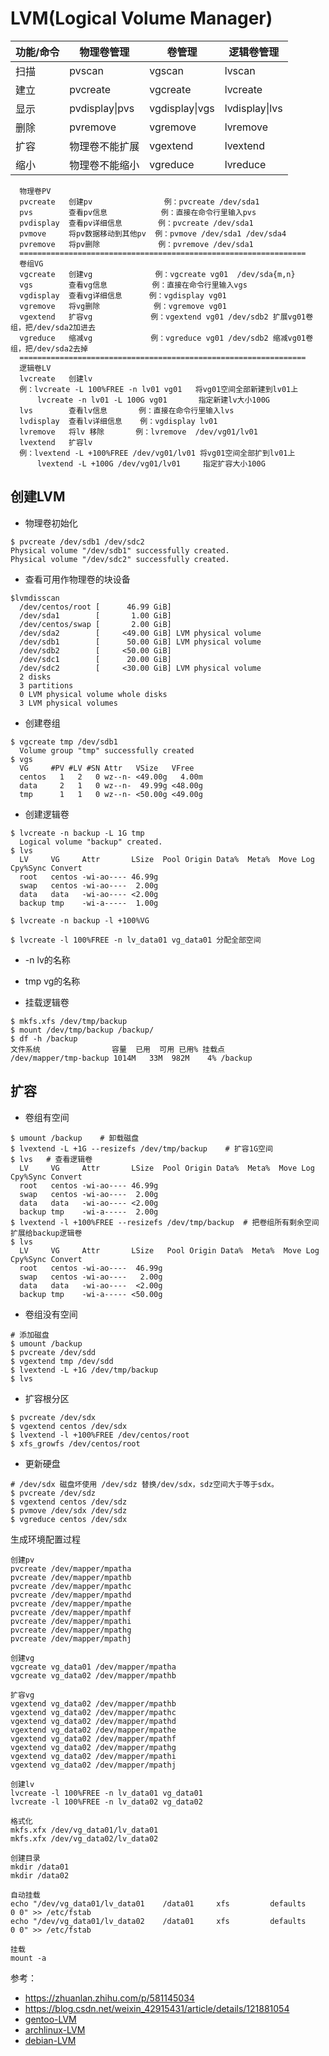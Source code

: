 # LVM(Logical Volume Manager)

| 功能/命令 | 物理卷管理 | 卷管理 | 逻辑卷管理 |
|----------|-----------|--------|-----------|
| 扫描 | pvscan | vgscan | lvscan |
| 建立 | pvcreate | vgcreate | lvcreate |
| 显示 | pvdisplay\|pvs | vgdisplay\|vgs | lvdisplay\|lvs |
| 删除 | pvremove | vgremove | lvremove |
| 扩容 | 物理卷不能扩展 | vgextend | lvextend |
| 缩小 | 物理卷不能缩小 | vgreduce | lvreduce |

```
  物理卷PV
  pvcreate   创建pv                例：pvcreate /dev/sda1
  pvs        查看pv信息            例：直接在命令行里输入pvs
  pvdisplay  查看pv详细信息        例：pvcreate /dev/sda1
  pvmove     将pv数据移动到其他pv  例：pvmove /dev/sda1 /dev/sda4
  pvremove   将pv删除             例：pvremove /dev/sda1
  ================================================================
  卷组VG
  vgcreate   创建vg              例：vgcreate vg01  /dev/sda{m,n}
  vgs        查看vg信息          例：直接在命令行里输入vgs
  vgdisplay  查看vg详细信息      例：vgdisplay vg01
  vgremove   将vg删除            例：vgremove vg01
  vgextend   扩容vg             例：vgextend vg01 /dev/sdb2 扩展vg01卷组，把/dev/sda2加进去
  vgreduce   缩减vg             例：vgreduce vg01 /dev/sdb2 缩减vg01卷组，把/dev/sda2去掉
  ================================================================
  逻辑卷LV
  lvcreate   创建lv          
  例：lvcreate -L 100%FREE -n lv01 vg01   将vg01空间全部新建到lv01上
      lvcreate -n lv01 -L 100G vg01       指定新建lv大小100G
  lvs        查看lv信息       例：直接在命令行里输入lvs
  lvdisplay  查看lv详细信息    例：vgdisplay lv01
  lvremove   将lv 移除       例：lvremove  /dev/vg01/lv01
  lvextend   扩容lv         
  例：lvextend -L +100%FREE /dev/vg01/lv01 将vg01空间全部扩到lv01上
      lvextend -L +100G /dev/vg01/lv01     指定扩容大小100G
```

## 创建LVM

- 物理卷初始化
```
$ pvcreate /dev/sdb1 /dev/sdc2
Physical volume "/dev/sdb1" successfully created.
Physical volume "/dev/sdc2" successfully created.
```

- 查看可用作物理卷的块设备
```
$lvmdisscan
  /dev/centos/root [      46.99 GiB]
  /dev/sda1        [       1.00 GiB]
  /dev/centos/swap [       2.00 GiB]
  /dev/sda2        [     <49.00 GiB] LVM physical volume
  /dev/sdb1        [      50.00 GiB] LVM physical volume
  /dev/sdb2        [     <50.00 GiB]
  /dev/sdc1        [      20.00 GiB]
  /dev/sdc2        [     <30.00 GiB] LVM physical volume
  2 disks
  3 partitions
  0 LVM physical volume whole disks
  3 LVM physical volumes
```

- 创建卷组
```
$ vgcreate tmp /dev/sdb1
  Volume group "tmp" successfully created
$ vgs
  VG     #PV #LV #SN Attr   VSize   VFree
  centos   1   2   0 wz--n- <49.00g   4.00m
  data     2   1   0 wz--n-  49.99g <48.00g
  tmp      1   1   0 wz--n- <50.00g <49.00g
```

- 创建逻辑卷
```
$ lvcreate -n backup -L 1G tmp
  Logical volume "backup" created.
$ lvs
  LV     VG     Attr       LSize  Pool Origin Data%  Meta%  Move Log Cpy%Sync Convert
  root   centos -wi-ao---- 46.99g
  swap   centos -wi-ao----  2.00g
  data   data   -wi-ao---- <2.00g
  backup tmp    -wi-a-----  1.00g
  
$ lvcreate -n backup -l +100%VG

$ lvcreate -l 100%FREE -n lv_data01 vg_data01 分配全部空间
```
- -n lv的名称
- tmp vg的名称

- 挂载逻辑卷
```
$ mkfs.xfs /dev/tmp/backup
$ mount /dev/tmp/backup /backup/
$ df -h /backup
文件系统                容量  已用  可用 已用% 挂载点
/dev/mapper/tmp-backup 1014M   33M  982M    4% /backup
```

## 扩容

- 卷组有空间
```
$ umount /backup	# 卸载磁盘
$ lvextend -L +1G --resizefs /dev/tmp/backup	# 扩容1G空间
$ lvs	# 查看逻辑卷
  LV     VG     Attr       LSize  Pool Origin Data%  Meta%  Move Log Cpy%Sync Convert
  root   centos -wi-ao---- 46.99g
  swap   centos -wi-ao----  2.00g
  data   data   -wi-ao---- <2.00g
  backup tmp    -wi-a-----  2.00g
$ lvextend -l +100%FREE --resizefs /dev/tmp/backup	# 把卷组所有剩余空间扩展给backup逻辑卷
$ lvs
  LV     VG     Attr       LSize   Pool Origin Data%  Meta%  Move Log Cpy%Sync Convert
  root   centos -wi-ao----  46.99g
  swap   centos -wi-ao----   2.00g
  data   data   -wi-ao----  <2.00g
  backup tmp    -wi-a----- <50.00g
```

- 卷组没有空间
```
# 添加磁盘
$ umount /backup
$ pvcreate /dev/sdd	
$ vgextend tmp /dev/sdd
$ lvextend -L +1G /dev/tmp/backup
$ lvs
```

- 扩容根分区
```
$ pvcreate /dev/sdx
$ vgextend centos /dev/sdx
$ lvextend -l +100%FREE /dev/centos/root
$ xfs_growfs /dev/centos/root
```

- 更新硬盘
```
# /dev/sdx 磁盘坏使用 /dev/sdz 替换/dev/sdx，sdz空间大于等于sdx。
$ pvcreate /dev/sdz
$ vgextend centos /dev/sdz
$ pvmove /dev/sdx /dev/sdz
$ vgreduce centos /dev/sdx
```

生成环境配置过程
```
创建pv
pvcreate /dev/mapper/mpatha
pvcreate /dev/mapper/mpathb
pvcreate /dev/mapper/mpathc
pvcreate /dev/mapper/mpathd
pvcreate /dev/mapper/mpathe
pvcreate /dev/mapper/mpathf
pvcreate /dev/mapper/mpathi
pvcreate /dev/mapper/mpathg
pvcreate /dev/mapper/mpathj

创建vg
vgcreate vg_data01 /dev/mapper/mpatha
vgcreate vg_data02 /dev/mapper/mpathb

扩容vg
vgextend vg_data02 /dev/mapper/mpathb
vgextend vg_data02 /dev/mapper/mpathc
vgextend vg_data02 /dev/mapper/mpathd
vgextend vg_data02 /dev/mapper/mpathe
vgextend vg_data02 /dev/mapper/mpathf
vgextend vg_data02 /dev/mapper/mpathg
vgextend vg_data02 /dev/mapper/mpathi
vgextend vg_data02 /dev/mapper/mpathj

创建lv
lvcreate -l 100%FREE -n lv_data01 vg_data01
lvcreate -l 100%FREE -n lv_data02 vg_data02

格式化
mkfs.xfx /dev/vg_data01/lv_data01
mkfs.xfx /dev/vg_data02/lv_data02

创建目录
mkdir /data01
mkdir /data02

自动挂载
echo "/dev/vg_data01/lv_data01    /data01     xfs         defaults    0 0" >> /etc/fstab
echo "/dev/vg_data01/lv_data02    /data01     xfs         defaults    0 0" >> /etc/fstab

挂载
mount -a 
```

参考：
- https://zhuanlan.zhihu.com/p/581145034
- https://blog.csdn.net/weixin_42915431/article/details/121881054
- [gentoo-LVM](https://wiki.gentoo.org/wiki/LVM)
- [archlinux-LVM](https://wiki.archlinux.org/title/LVM)
- [debian-LVM](https://wiki.debian.org/LVM)
